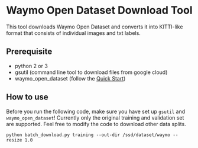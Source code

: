 # Waymo Open Dataset Download Tool

This tool downloads Waymo Open Dataset and converts it into KITTI-like format that consists of individual images and txt labels.

## Prerequisite

* python 2 or 3
* gsutil (command line tool to download files from google cloud)
* waymo_open_dataset (follow the [Quick Start]([https://github.com/waymo-research/waymo-open-dataset/blob/master/docs/quick_start.md]))

## How to use

Before you run the following code, make sure you have set up `gsutil` and `waymo_open_dataset`! Currently only the original training and validation set are supported. Feel free to modify the code to download other data splits.

```
python batch_download.py training --out-dir /ssd/dataset/waymo --resize 1.0
```
